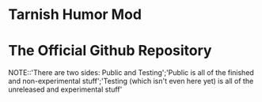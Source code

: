 # Tarnish Humor Mod
# The Official Github Repository

NOTE::'There are two sides: Public and Testing';'Public is all of the finished and non-experimental stuff';'Testing (which isn't even here yet) is all of the unreleased and experimental stuff'

